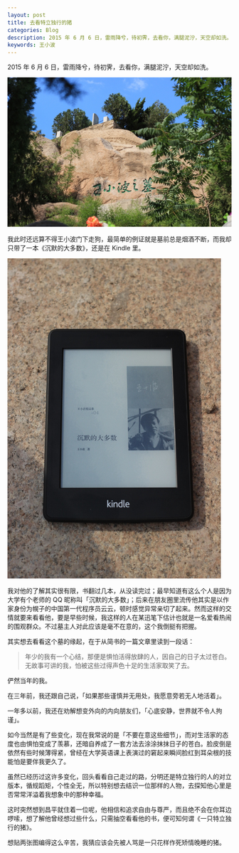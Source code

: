 ```yaml
---
layout: post
title: 去看特立独行的猪
categories: Blog
description: 2015 年 6 月 6 日，雷雨降兮，待初霁，去看你，满腿泥泞，天空却如洗。
keywords: 王小波
---
```


2015 年 6 月 6 日，雷雨降兮，待初霁，去看你，满腿泥泞，天空却如洗。

![王小波之墓](/back_up_images/blog/wangxiaobozhimu.jpg)

我此时还远算不得王小波门下走狗，最简单的例证就是墓前总是烟酒不断，而我却只带了一本《沉默的大多数》，还是在 Kindle 里。

![沉默的大多数](/back_up_images/blog/chenmodedaduoshu.jpg)

我对他的了解其实很有限，书翻过几本，从没读完过；最早知道有这么个人是因为大学有个老师的 QQ 昵称叫「沉默的大多数」；后来在朋友圈里流传他其实是以作家身份为幌子的中国第一代程序员云云，顿时感觉异常亲切了起来。然而这样的交情就要来看看他，要是早些时候，我这样的人在某迅笔下估计也就是一名爱看热闹的围观群众。不过墓主人对此应该是毫不在意的，这个我倒挺有把握。

其实想去看看这个墓的缘起，在于从简书的一篇文章里读到一段话：

> 年少的我有一个心结，那便是惧怕活得放肆的人，因自己的日子太过苍白。无故事可讲的我，怕被这些过得声色十足的生活家取笑了去。

俨然当年的我。

在三年前，我还跟自己说，「如果那些谨慎并无用处，我愿意旁若无人地活着」。

一年多以前，我还在劝解想变外向的内向朋友们，「心底安静，世界就不令人拘谨」。

如今当然是有了些变化，现在我常说的是「不要在意这些细节」，而对生活家的态度也由惧怕变成了羡慕，还暗自养成了一套方法去涂涂抹抹日子的苍白。脸皮倒是依然有些时候薄得紧，曾经在大学英语课上表演过的窘起来瞬间脸红到耳朵根的技能怕是要伴我更久了。

虽然已经历过这许多变化，回头看看自己走过的路，分明还是特立独行的人的对立版本，循规蹈矩，个性全无，所以特别想去结识一位那样的人物，去探知他心里是否常常洋溢着我想象中的那种幸福。

这时突然想到昌平就住着一位呢，他相信和追求自由与尊严，而且绝不会在你耳边啰嗦，想了解他曾经想过些什么，只需抽空看看他的书，便可知何谓《一只特立独行的猪》。

想贴两张图编得这么辛苦，我猜应该会先被人骂是一只花样作死矫情晚睡的猪。
